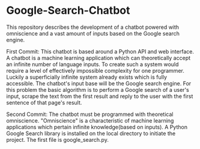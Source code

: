 # Google-Search-Chatbot
This repository describes the development of a chatbot powered with omniscience and a vast amount of inputs based on the Google search engine.

First Commit:
This chatbot is based around a Python API and web interface. A chatbot is a machine learning application which can theoretically accept an infinite number of language inputs. To create such a system would require a level of effectively impossible complexity for one programmer. Luckily a superficially infinite system already exists which is fully accessible. The chatbot's input base will be the Google search engine. For this problem the basic algorithm is to perform a Google search of a user's input, scrape the text from the first result and reply to the user with the first sentence of that page's result.

Second Commit:
The chatbot must be programmed with theoretical omniscience. "Omniscience" is a characteristic of machine learning applications which pertain infinite knowledge(based on inputs). A Python Google Search library is installed on the local directory to initiate the project. The first file is google_search.py.



